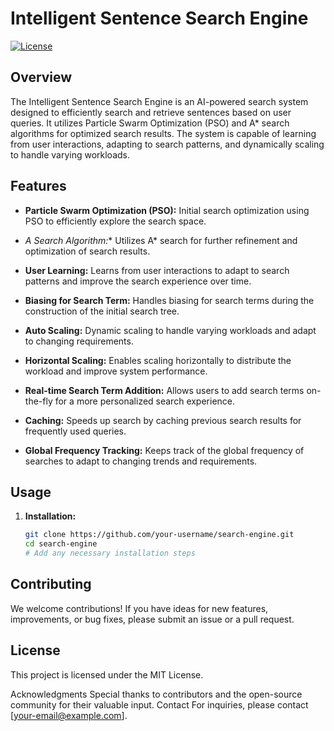 # Intelligent Sentence Search Engine

[![License](https://img.shields.io/badge/License-MIT-blue.svg)](LICENSE)

## Overview

The Intelligent Sentence Search Engine is an AI-powered search system designed to efficiently search and retrieve sentences based on user queries. It utilizes Particle Swarm Optimization (PSO) and A* search algorithms for optimized search results. The system is capable of learning from user interactions, adapting to search patterns, and dynamically scaling to handle varying workloads.

## Features

- **Particle Swarm Optimization (PSO):** Initial search optimization using PSO to efficiently explore the search space.

- **A* Search Algorithm:** Utilizes A* search for further refinement and optimization of search results.

- **User Learning:** Learns from user interactions to adapt to search patterns and improve the search experience over time.

- **Biasing for Search Term:** Handles biasing for search terms during the construction of the initial search tree.

- **Auto Scaling:** Dynamic scaling to handle varying workloads and adapt to changing requirements.

- **Horizontal Scaling:** Enables scaling horizontally to distribute the workload and improve system performance.

- **Real-time Search Term Addition:** Allows users to add search terms on-the-fly for a more personalized search experience.

- **Caching:** Speeds up search by caching previous search results for frequently used queries.

- **Global Frequency Tracking:** Keeps track of the global frequency of searches to adapt to changing trends and requirements.

## Usage

1. **Installation:**
   ```bash
   git clone https://github.com/your-username/search-engine.git
   cd search-engine
   # Add any necessary installation steps
## Contributing
We welcome contributions! If you have ideas for new features, improvements, or bug fixes, please submit an issue or a pull request.

## License
This project is licensed under the MIT License.

Acknowledgments
Special thanks to contributors and the open-source community for their valuable input.
Contact
For inquiries, please contact [your-email@example.com].
